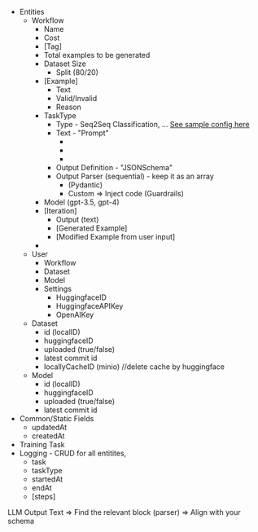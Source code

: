 - Entities
    - Workflow
        - Name
        - Cost
        - [Tag]
        - Total examples to be generated
        - Dataset Size
            - Split (80/20)
        - [Example]
            - Text
            - Valid/Invalid
            - Reason
        - TaskType
            - Type - Seq2Seq Classification, ... [See sample config here](https://github.com/helixml/helix/blob/main/api/pkg/dataprep/qapairs/qapair_config.yaml)
            - Text - "Prompt"
                - <Part1>
                - <Part2>
                - <Part3>
            - Output Definition - "JSONSchema"
            - Output Parser (sequential) - keep it as an array
                - (Pydantic)
                - Custom => Inject code (Guardrails)
        - Model (gpt-3.5, gpt-4)
        - [Iteration]
            - Output (text)
            - [Generated Example]
            - [Modified Example from user input]
        -     
    - User
        - Workflow
        - Dataset
        - Model
        - Settings
            - HuggingfaceID
            - HuggingfaceAPIKey
            - OpenAIKey
    - Dataset
        - id (localID)
        - huggingfaceID
        - uploaded (true/false)
        - latest commit id
        - locallyCacheID (minio) //delete cache by huggingface
    - Model
        - id (localID)
        - huggingfaceID
        - uploaded (true/false)
        - latest commit id
- Common/Static Fields
    - updatedAt
    - createdAt
- Training Task
- Logging - CRUD for all entitites, 
    - task
    - taskType
    - startedAt
    - endAt
    - [steps]

LLM Output Text => Find the relevant block (parser) => Align with your schema